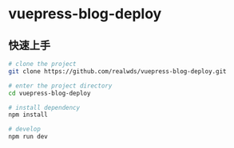# vuepress-blog-deploy

## 快速上手

```bash
# clone the project
git clone https://github.com/realwds/vuepress-blog-deploy.git

# enter the project directory
cd vuepress-blog-deploy

# install dependency
npm install 

# develop
npm run dev 
```
